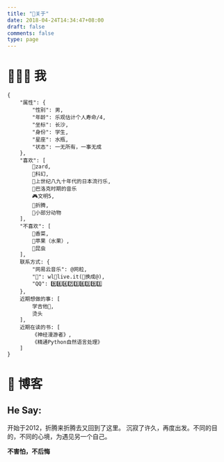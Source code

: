 ```yaml
---
title: "📌关于"
date: 2018-04-24T14:34:47+08:00
draft: false
comments: false
type: page
---
```


# 👨🏻‍🚀 我
```
{
    "属性": {
        "性别": 男,
        "年龄": 乐观估计个人寿命/4,
        "坐标": 长沙,
        "身份": 学生,
        "星座": 水瓶,
        "状态": 一无所有，一事无成
    },
    "喜欢": [
        💖zard,
        🌌科幻, 
        💽上世纪八九十年代的日本流行乐, 
        🎻巴洛克时期的音乐
        🎮文明5,
        🔎折腾,
        🦔小部分动物
    ],
    "不喜欢": [
        🥗香菜,
        🍎苹果（水果）,
        🐛昆虫
    ],
    联系方式: {
        "网易云音乐": @网粒,
        "📧": wl🔹live.it(🔹换成@),
        "QQ": 9️⃣8️⃣4️⃣7️⃣3️⃣8️⃣3️⃣9️⃣3️⃣
    },
    近期想做的事: [
        学吉他🎸,
        烫头
    ],
    近期在读的书: [
        《神经漫游者》,
        《精通Python自然语言处理》
    ]
}
```

# 📘 博客
## He Say:
开始于2012，折腾来折腾去又回到了这里。
沉寂了许久，再度出发。不同的目的，不同的心境，为遇见另一个自己。

**不害怕，不后悔**
